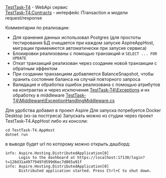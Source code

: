 [TestTask-T4](TestTask-T4) - WebApi сервис  
[TestTask-T4.Contracts](TestTask-T4.Contracts) - интерфейс ITransaction и модели request/response

Комментарии по реализации:
- Для хранения данных использовал Postgres (для простоты тестирования БД очищается при каждом запуске AspireAppHost, миграции применяются автоматически при запуске сервиса) 
- Блокировки реализованы с помощью транзакций и ``` SELECT ... FOR UPDATE ```
- Откат транзакций реализован через создание новой транзакции с обратным эффектом 
- При создании транзакциям добавляется BalanceSnapshot, чтобы хранить состояние баланса на случай повторного запроса
- Валидация и обработка ошибок реализована с помощью атрибутов на контрактах и через исключения [TestTask-T4\Exceptions](TestTask-T4\Exceptions) и их обработку в middleware [TestTask-T4\Middleware\ExceptionHandlingMiddleware.cs](TestTask-T4\Middleware\ExceptionHandlingMiddleware.cs)

Для удобства добавил в проект Aspire
Для запуска потребуется Docker Desktop (из-за постгреса)
Запускать можно из студии через проект TestTask-T4.AppHost либо из консоли:
```
cd TestTask-T4.AppHost
dotnet run
```
в выводе будет url по которому можно открыть дашборд:
```
info: Aspire.Hosting.DistributedApplication[0]
      Login to the dashboard at https://localhost:17130/login?t=128d31a49779497d599d6ec7d865a91f
info: Aspire.Hosting.DistributedApplication[0]
      Distributed application started. Press Ctrl+C to shut down.
```



